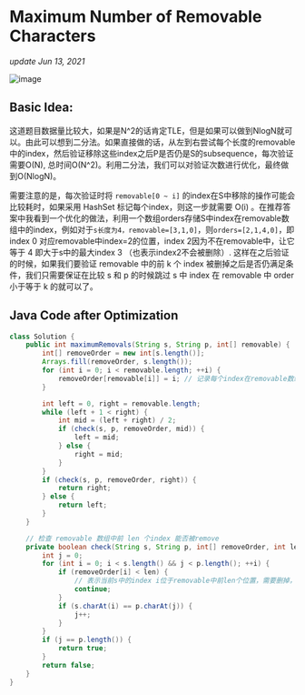 # Maximum Number of Removable Characters

_update Jun 13, 2021_

![image](https://user-images.githubusercontent.com/24964756/121821673-3cd4e500-cc4f-11eb-8aa5-6ba2afc30e86.png)

## Basic Idea:

这道题目数据量比较大，如果是N^2的话肯定TLE，但是如果可以做到NlogN就可以。由此可以想到二分法。如果直接做的话，从左到右尝试每个长度的removable中的index，然后验证移除这些index之后P是否仍是S的subsequence，每次验证需要O\(N\), 总时间O\(N^2\)。利用二分法，我们可以对验证次数进行优化，最终做到O\(NlogN\)。

需要注意的是，每次验证时将 `removable[0 ~ i]` 的index在S中移除的操作可能会比较耗时，如果采用 HashSet 标记每个index，则这一步就需要 O\(i\) 。在推荐答案中我看到一个优化的做法，利用一个数组orders存储S中index在removable数组中的index，例如对于`s长度为4，removable=[3,1,0]`，则`orders=[2,1,4,0]`，即index 0 对应removable中index=2的位置，index 2因为不在removable中，让它等于 4 即大于s中的最大index 3 （也表示index2不会被删除）. 这样在之后验证的时候，如果我们要验证 removable 中的前 k 个 index 被删掉之后是否仍满足条件，我们只需要保证在比较 s 和 p 的时候跳过 s 中 index 在 removable 中 order 小于等于 k 的就可以了。

## Java Code after Optimization

```java
class Solution {
    public int maximumRemovals(String s, String p, int[] removable) {
        int[] removeOrder = new int[s.length()];
        Arrays.fill(removeOrder, s.length());
        for (int i = 0; i < removable.length; ++i) {
            removeOrder[removable[i]] = i; // 记录每个index在removable数组中的index
        }

        int left = 0, right = removable.length;
        while (left + 1 < right) {
            int mid = (left + right) / 2;
            if (check(s, p, removeOrder, mid)) {
                left = mid;
            } else {
                right = mid;
            }
        }
        if (check(s, p, removeOrder, right)) {
            return right;
        } else {
            return left;
        }
    }

    // 检查 removable 数组中前 len 个index 能否被remove
    private boolean check(String s, String p, int[] removeOrder, int len) {
        int j = 0;
        for (int i = 0; i < s.length() && j < p.length(); ++i) {
            if (removeOrder[i] < len) { 
                // 表示当前s中的index i位于removable中前len个位置，需要删掉，所以不和p比较直接跳过
                continue;
            }
            if (s.charAt(i) == p.charAt(j)) {
                j++;
            }
        }
        if (j == p.length()) {
            return true;
        }
        return false;
    }
}
```

